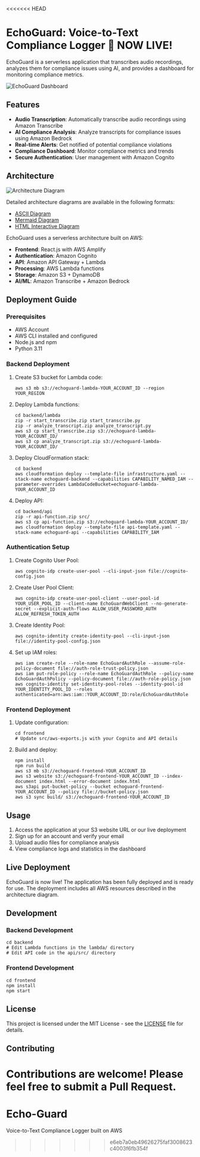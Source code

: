 <<<<<<< HEAD
# EchoGuard: Voice-to-Text Compliance Logger 🚀 NOW LIVE!

EchoGuard is a serverless application that transcribes audio recordings, analyzes them for compliance issues using AI, and provides a dashboard for monitoring compliance metrics.

![EchoGuard Dashboard](docs/images/dashboard.png)

## Features

- **Audio Transcription**: Automatically transcribe audio recordings using Amazon Transcribe
- **AI Compliance Analysis**: Analyze transcripts for compliance issues using Amazon Bedrock
- **Real-time Alerts**: Get notified of potential compliance violations
- **Compliance Dashboard**: Monitor compliance metrics and trends
- **Secure Authentication**: User management with Amazon Cognito

## Architecture

![Architecture Diagram](docs/images/architecture.png)

Detailed architecture diagrams are available in the following formats:
- [ASCII Diagram](docs/images/architecture.md)
- [Mermaid Diagram](docs/images/architecture-mermaid.md)
- [HTML Interactive Diagram](docs/images/architecture.html)

EchoGuard uses a serverless architecture built on AWS:

- **Frontend**: React.js with AWS Amplify
- **Authentication**: Amazon Cognito
- **API**: Amazon API Gateway + Lambda
- **Processing**: AWS Lambda functions
- **Storage**: Amazon S3 + DynamoDB
- **AI/ML**: Amazon Transcribe + Amazon Bedrock

## Deployment Guide

### Prerequisites

- AWS Account
- AWS CLI installed and configured
- Node.js and npm
- Python 3.11

### Backend Deployment

1. Create S3 bucket for Lambda code:
   ```
   aws s3 mb s3://echoguard-lambda-YOUR_ACCOUNT_ID --region YOUR_REGION
   ```

2. Deploy Lambda functions:
   ```
   cd backend/lambda
   zip -r start_transcribe.zip start_transcribe.py
   zip -r analyze_transcript.zip analyze_transcript.py
   aws s3 cp start_transcribe.zip s3://echoguard-lambda-YOUR_ACCOUNT_ID/
   aws s3 cp analyze_transcript.zip s3://echoguard-lambda-YOUR_ACCOUNT_ID/
   ```

3. Deploy CloudFormation stack:
   ```
   cd backend
   aws cloudformation deploy --template-file infrastructure.yaml --stack-name echoguard-backend --capabilities CAPABILITY_NAMED_IAM --parameter-overrides LambdaCodeBucket=echoguard-lambda-YOUR_ACCOUNT_ID
   ```

4. Deploy API:
   ```
   cd backend/api
   zip -r api-function.zip src/
   aws s3 cp api-function.zip s3://echoguard-lambda-YOUR_ACCOUNT_ID/
   aws cloudformation deploy --template-file api-template.yaml --stack-name echoguard-api --capabilities CAPABILITY_IAM
   ```

### Authentication Setup

1. Create Cognito User Pool:
   ```
   aws cognito-idp create-user-pool --cli-input-json file://cognito-config.json
   ```

2. Create User Pool Client:
   ```
   aws cognito-idp create-user-pool-client --user-pool-id YOUR_USER_POOL_ID --client-name EchoGuardWebClient --no-generate-secret --explicit-auth-flows ALLOW_USER_PASSWORD_AUTH ALLOW_REFRESH_TOKEN_AUTH
   ```

3. Create Identity Pool:
   ```
   aws cognito-identity create-identity-pool --cli-input-json file://identity-pool-config.json
   ```

4. Set up IAM roles:
   ```
   aws iam create-role --role-name EchoGuardAuthRole --assume-role-policy-document file://auth-role-trust-policy.json
   aws iam put-role-policy --role-name EchoGuardAuthRole --policy-name EchoGuardAuthPolicy --policy-document file://auth-role-policy.json
   aws cognito-identity set-identity-pool-roles --identity-pool-id YOUR_IDENTITY_POOL_ID --roles authenticated=arn:aws:iam::YOUR_ACCOUNT_ID:role/EchoGuardAuthRole
   ```

### Frontend Deployment

1. Update configuration:
   ```
   cd frontend
   # Update src/aws-exports.js with your Cognito and API details
   ```

2. Build and deploy:
   ```
   npm install
   npm run build
   aws s3 mb s3://echoguard-frontend-YOUR_ACCOUNT_ID
   aws s3 website s3://echoguard-frontend-YOUR_ACCOUNT_ID --index-document index.html --error-document index.html
   aws s3api put-bucket-policy --bucket echoguard-frontend-YOUR_ACCOUNT_ID --policy file://bucket-policy.json
   aws s3 sync build/ s3://echoguard-frontend-YOUR_ACCOUNT_ID
   ```

## Usage

1. Access the application at your S3 website URL or our live deployment
2. Sign up for an account and verify your email
3. Upload audio files for compliance analysis
4. View compliance logs and statistics in the dashboard

## Live Deployment

EchoGuard is now live! The application has been fully deployed and is ready for use. The deployment includes all AWS resources described in the architecture diagram.

## Development

### Backend Development

```
cd backend
# Edit Lambda functions in the lambda/ directory
# Edit API code in the api/src/ directory
```

### Frontend Development

```
cd frontend
npm install
npm start
```

## License

This project is licensed under the MIT License - see the [LICENSE](LICENSE) file for details.

## Contributing

Contributions are welcome! Please feel free to submit a Pull Request.
=======
# Echo-Guard
Voice-to-Text Compliance Logger built on AWS
>>>>>>> e6eb7a0eb49626275faf3008623c4003f6fb354f
